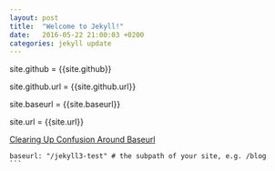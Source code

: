 ```yaml
---
layout: post
title:  "Welcome to Jekyll!"
date:   2016-05-22 21:00:03 +0200
categories: jekyll update
---
```


<p>site.github = {{site.github}}</p>
<p>site.github.url = {{site.github.url}}</p>
<p>site.baseurl = {{site.baseurl}}</p>
<p>site.url = {{site.url}}</p>

[Clearing Up Confusion Around Baseurl](http://blog.parkermoore.de/2014/04/27/clearing-up-confusion-around-baseurl/)

````
baseurl: "/jekyll3-test" # the subpath of your site, e.g. /blog
```